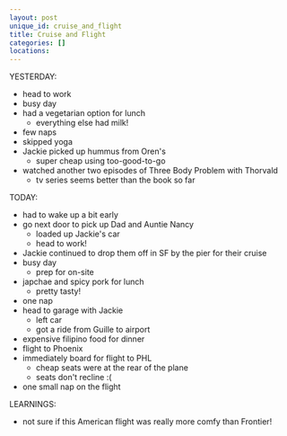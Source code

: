 ```yaml
---
layout: post
unique_id: cruise_and_flight
title: Cruise and Flight
categories: []
locations: 
---
```


YESTERDAY:
* head to work
* busy day
* had a vegetarian option for lunch
  * everything else had milk!
* few naps
* skipped yoga
* Jackie picked up hummus from Oren's
  * super cheap using too-good-to-go
* watched another two episodes of Three Body Problem with Thorvald
  * tv series seems better than the book so far

TODAY:
* had to wake up a bit early
* go next door to pick up Dad and Auntie Nancy
  * loaded up Jackie's car
  * head to work!
* Jackie continued to drop them off in SF by the pier for their cruise
* busy day
  * prep for on-site
* japchae and spicy pork for lunch
  * pretty tasty!
* one nap
* head to garage with Jackie
  * left car
  * got a ride from Guille to airport
* expensive filipino food for dinner
* flight to Phoenix
* immediately board for flight to PHL
  * cheap seats were at the rear of the plane
  * seats don't recline :(
* one small nap on the flight

LEARNINGS:
* not sure if this American flight was really more comfy than Frontier!
